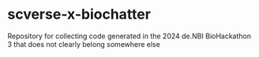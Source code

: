 # scverse-x-biochatter
Repository for collecting code generated in the 2024 de.NBI BioHackathon 3 that does not clearly belong somewhere else
